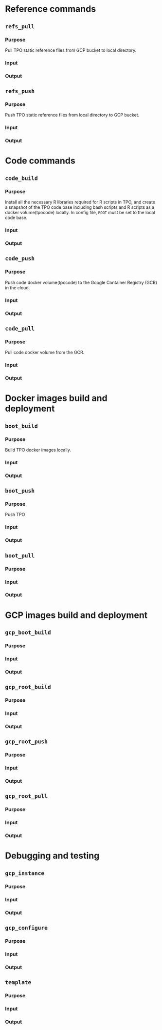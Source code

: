    
# Reference commands

## `refs_pull`
### Purpose

Pull TPO static reference files from GCP bucket to local directory.

### Input
### Output

## `refs_push`
### Purpose

Push TPO static reference files from local directory to GCP bucket.

### Input
### Output

# Code commands

## `code_build`
### Purpose

Install all the necessary R libraries required for R scripts in TPO, and create a snapshot of the TPO code base including bash scripts and R scripts as a docker volume(tpocode) locally.
In config file, `ROOT` must be set to the local code base.

### Input
### Output

## `code_push`
### Purpose

Push code docker volume(tpocode) to the Google Container Registry (GCR) in the cloud.

### Input
### Output

## `code_pull`
### Purpose

Pull code docker volume from the GCR.

### Input
### Output

# Docker images build and deployment

## `boot_build`
### Purpose

Build TPO docker images locally.

### Input
### Output

## `boot_push`
### Purpose

Push TPO
### Input
### Output

## `boot_pull`
### Purpose
### Input
### Output



# GCP images build and deployment

## `gcp_boot_build`
### Purpose
### Input
### Output

## `gcp_root_build`
### Purpose
### Input
### Output

## `gcp_root_push`
### Purpose
### Input
### Output

## `gcp_root_pull`
### Purpose
### Input
### Output

# Debugging and testing

## `gcp_instance`
### Purpose
### Input
### Output

## `gcp_configure`
### Purpose
### Input
### Output

## `template`
### Purpose
### Input
### Output
